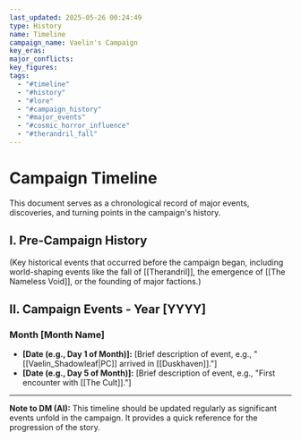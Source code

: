 ```yaml
---
last_updated: 2025-05-26 00:24:49
type: History
name: Timeline
campaign_name: Vaelin's Campaign
key_eras: 
major_conflicts: 
key_figures: 
tags:
  - "#timeline"
  - "#history"
  - "#lore"
  - "#campaign_history"
  - "#major_events"
  - "#cosmic_horror_influence"
  - "#therandril_fall"
---
```

# Campaign Timeline

This document serves as a chronological record of major events, discoveries, and turning points in the campaign's history.

## I. Pre-Campaign History

(Key historical events that occurred before the campaign began, including world-shaping events like the fall of [[Therandril]], the emergence of [[The Nameless Void]], or the founding of major factions.)

## II. Campaign Events - Year [YYYY]

### Month [Month Name]

* **[Date (e.g., Day 1 of Month)]:** [Brief description of event, e.g., "[[Vaelin_Shadowleaf|PC]] arrived in [[Duskhaven]]."]
* **[Date (e.g., Day 5 of Month)]:** [Brief description of event, e.g., "First encounter with [[The Cult]]."]

---
**Note to DM (AI):** This timeline should be updated regularly as significant events unfold in the campaign. It provides a quick reference for the progression of the story.